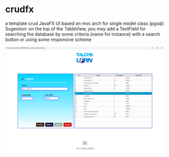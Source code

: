 # crudfx
a template crud JavaFX UI based on mvc arch for single model class (pgsql)
Sugestion: on the top of the TableView, you may add a TextField for searching the database by some criteria (name for instance)
           with a search button or using some responsive scheme

<img src=ui_primary.png></img>

